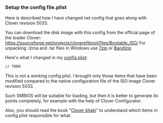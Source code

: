 ### Setup the config file.plist

Here is described how I have changed net config that goes along with Clover revision 5033.

You can download the disk image with this config from the official page of the loader Clover: https://sourceforge.net/projects/cloverefiboot/files/Bootable_ISO/ For unpacking .lzma and .tar files in Windows use [7zip](https://www.7-zip.org/) or [Bandizip]([https://bandisoft.com/bandizip](https://www.bandisoft.com/bandizip))

Here's what I changed in my [config.plist](/CLOVER/config.plist):

```xml
// TODO
```

This is not a working config.plist. I brought only those items that have been modified compared to the native configuration file of the ISO image Clover revision 5033.

Such SMBIOS will be suitable for loading, but then it is better to generate its points completely, for example with the help of Clover Configurator.

Also, you should read the book "[Clover khaki](https://sourceforge.net/projects/cloverefiboot/files/Documents/)" to understand which items in config.plist responsible for what.